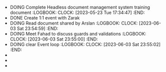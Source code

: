 - DOING Complete Headless document management system training document
  :LOGBOOK:
  CLOCK: [2023-05-23 Tue 17:34:47]
  :END:
- DONE Create 1:1 event with Zarak
- DOING Read document shared by Arslan
  :LOGBOOK:
  CLOCK: [2023-06-03 Sat 23:54:59]
  :END:
- DOING Meet Fahad to discuss guards and validations
  :LOGBOOK:
  CLOCK: [2023-06-03 Sat 23:55:00]
  :END:
- DOING clear Event loop
  :LOGBOOK:
  CLOCK: [2023-06-03 Sat 23:55:02]
  :END:
-
-
-